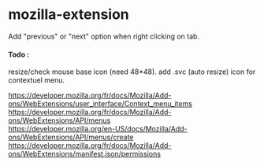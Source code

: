 # mozilla-extension

Add "previous" or "next" option when right clicking on tab.

#### Todo : 
resize/check mouse base icon (need 48*48).
add .svc (auto resize) icon for contextuel menu.

https://developer.mozilla.org/fr/docs/Mozilla/Add-ons/WebExtensions/user_interface/Context_menu_items  
https://developer.mozilla.org/fr/docs/Mozilla/Add-ons/WebExtensions/API/menus  
https://developer.mozilla.org/en-US/docs/Mozilla/Add-ons/WebExtensions/API/menus/create  
https://developer.mozilla.org/fr/docs/Mozilla/Add-ons/WebExtensions/manifest.json/permissions  